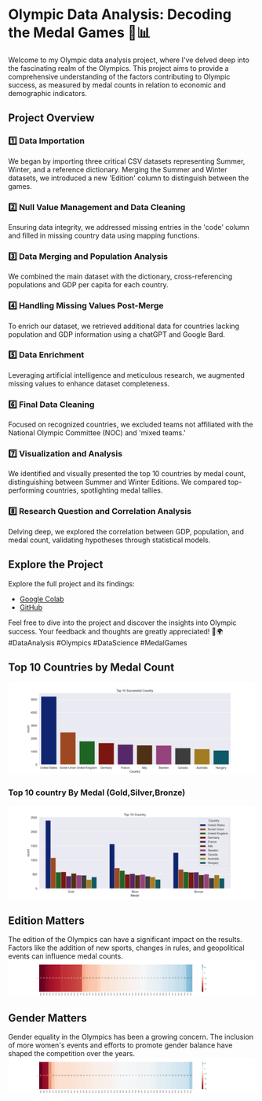 # Olympic Data Analysis: Decoding the Medal Games 🏅📊

Welcome to my Olympic data analysis project, where I've delved deep into the fascinating realm of the Olympics. This project aims to provide a comprehensive understanding of the factors contributing to Olympic success, as measured by medal counts in relation to economic and demographic indicators.

## Project Overview

### 1️⃣ Data Importation

We began by importing three critical CSV datasets representing Summer, Winter, and a reference dictionary. Merging the Summer and Winter datasets, we introduced a new 'Edition' column to distinguish between the games.

### 2️⃣ Null Value Management and Data Cleaning

Ensuring data integrity, we addressed missing entries in the 'code' column and filled in missing country data using mapping functions.

### 3️⃣ Data Merging and Population Analysis

We combined the main dataset with the dictionary, cross-referencing populations and GDP per capita for each country.

### 4️⃣ Handling Missing Values Post-Merge

To enrich our dataset, we retrieved additional data for countries lacking population and GDP information using a chatGPT and Google Bard.

### 5️⃣ Data Enrichment

Leveraging artificial intelligence and meticulous research, we augmented missing values to enhance dataset completeness.

### 6️⃣ Final Data Cleaning

Focused on recognized countries, we excluded teams not affiliated with the National Olympic Committee (NOC) and 'mixed teams.'

### 7️⃣ Visualization and Analysis

We identified and visually presented the top 10 countries by medal count, distinguishing between Summer and Winter Editions. We compared top-performing countries, spotlighting medal tallies.

### 8️⃣ Research Question and Correlation Analysis

Delving deep, we explored the correlation between GDP, population, and medal count, validating hypotheses through statistical models.

## Explore the Project

Explore the full project and its findings:

- [Google Colab](https://lnkd.in/gsPhBsGq)
- [GitHub](https://lnkd.in/gbTeCy5R)

Feel free to dive into the project and discover the insights into Olympic success. Your feedback and thoughts are greatly appreciated! 🥇🌍 #DataAnalysis #Olympics #DataScience #MedalGames
## Top 10 Countries by Medal Count
![Top 10 Countries by Medal Count](Top_10_country.png)

### Top 10 country By Medal (Gold,Silver,Bronze)
![Top 10 country By Medal (Gold,Silver,Bronze)](top10_by_medals.png)
## Edition Matters

The edition of the Olympics can have a significant impact on the results. Factors like the addition of new sports, changes in rules, and geopolitical events can influence medal counts.
![heatmap_by_edition](heatmap_by_edition.png)

## Gender Matters

Gender equality in the Olympics has been a growing concern. The inclusion of more women's events and efforts to promote gender balance have shaped the competition over the years.
![heatmap_by_gender](heatmap_by_gender.png)



